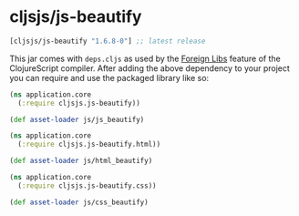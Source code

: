 # cljsjs/js-beautify

[](dependency)
```clojure
[cljsjs/js-beautify "1.6.8-0"] ;; latest release
```
[](/dependency)

This jar comes with `deps.cljs` as used by the [Foreign Libs][flibs] feature
of the ClojureScript compiler. After adding the above dependency to your project
you can require and use the packaged library like so:

```clojure
(ns application.core
  (:require cljsjs.js-beautify))

(def asset-loader js/js_beautify)
```

```clojure
(ns application.core
  (:require cljsjs.js-beautify.html))

(def asset-loader js/html_beautify)
```

```clojure
(ns application.core
  (:require cljsjs.js-beautify.css))

(def asset-loader js/css_beautify)
```

[flibs]: https://github.com/clojure/clojurescript/wiki/Foreign-Dependencies
